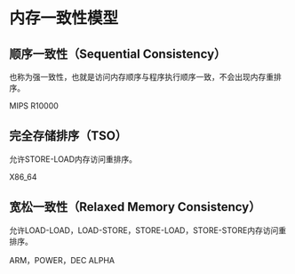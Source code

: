 # 内存一致性模型

## 顺序一致性（Sequential Consistency）

也称为强一致性，也就是访问内存顺序与程序执行顺序一致，不会出现内存重排序。

MIPS R10000

## 完全存储排序（TSO）

允许STORE-LOAD内存访问重排序。

X86_64

## 宽松一致性（Relaxed Memory Consistency）

允许LOAD-LOAD，LOAD-STORE，STORE-LOAD，STORE-STORE内存访问重排序。

ARM，POWER，DEC ALPHA